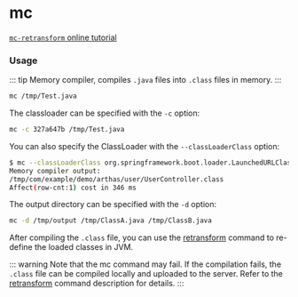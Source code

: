 # mc

[`mc-retransform` online tutorial](https://arthas.aliyun.com/doc/arthas-tutorials?language=en&id=command-mc-retransform)

### Usage

::: tip
Memory compiler, compiles `.java` files into `.class` files in memory.
:::

```bash
mc /tmp/Test.java
```

The classloader can be specified with the `-c` option:

```bash
mc -c 327a647b /tmp/Test.java
```

You can also specify the ClassLoader with the `--classLoaderClass` option:

```bash
$ mc --classLoaderClass org.springframework.boot.loader.LaunchedURLClassLoader /tmp/UserController.java -d /tmp
Memory compiler output:
/tmp/com/example/demo/arthas/user/UserController.class
Affect(row-cnt:1) cost in 346 ms
```

The output directory can be specified with the `-d` option:

```bash
mc -d /tmp/output /tmp/ClassA.java /tmp/ClassB.java
```

After compiling the `.class` file, you can use the [retransform](retransform.md) command to re-define the loaded classes in JVM.

::: warning
Note that the mc command may fail. If the compilation fails, the `.class` file can be compiled locally and uploaded to the server. Refer to the [retransform](retransform.md) command description for details.
:::
